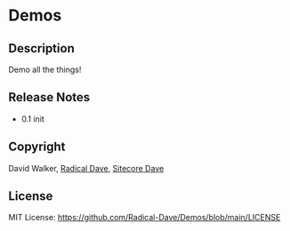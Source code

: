 # Demos
## Description
Demo all the things!

## Release Notes
- 0.1 init

## Copyright
David Walker, [Radical Dave](https://github.com/radical-dave), [Sitecore Dave](https://github.com/sitecoredave)

## License
MIT License: https://github.com/Radical-Dave/Demos/blob/main/LICENSE
